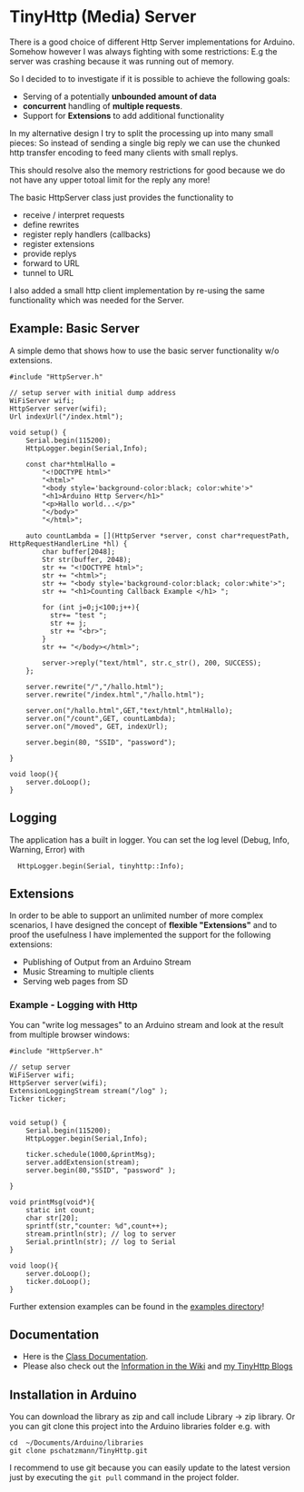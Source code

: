 # TinyHttp (Media) Server

There is a good choice of different Http Server implementations for Arduino. Somehow however I was always fighting with some restrictions: E.g the server was crashing because it was running out of memory.

So I decided to to investigate if it is possible to achieve the following goals:

- Serving of a potentially __unbounded amount of data__ 
- __concurrent__ handling of __multiple requests__.
- Support for __Extensions__ to add additional functionality

In my alternative design I try to split the processing up into many small pieces: So instead of sending a single big reply we can use the chunked http transfer encoding to feed many clients with small replys.  

This should resolve also the memory restrictions for good because we do not have any upper totoal limit for the reply any more! 

The basic HttpServer class just provides the functionality to

- receive / interpret requests
- define rewrites
- register reply handlers (callbacks)
- register extensions
- provide replys 
- forward to URL
- tunnel to URL

I also added a small http client implementation by re-using the same functionality which was needed for the Server.

## Example: Basic Server

A simple demo that shows how to use the basic server functionality w/o extensions.

```
#include "HttpServer.h"

// setup server with initial dump address
WiFiServer wifi;
HttpServer server(wifi);
Url indexUrl("/index.html");

void setup() {
    Serial.begin(115200);
    HttpLogger.begin(Serial,Info);

    const char*htmlHallo = 
        "<!DOCTYPE html>"
        "<html>"
        "<body style='background-color:black; color:white'>"
        "<h1>Arduino Http Server</h1>"
        "<p>Hallo world...</p>"
        "</body>"
        "</html>";

    auto countLambda = [](HttpServer *server, const char*requestPath, HttpRequestHandlerLine *hl) { 
        char buffer[2048];
        Str str(buffer, 2048);
        str += "<!DOCTYPE html>";
        str += "<html>";
        str += "<body style='background-color:black; color:white'>";
        str += "<h1>Counting Callback Example </h1> ";
        
        for (int j=0;j<100;j++){
          str+= "test ";
          str += j;
          str += "<br>";
        }
        str += "</body></html>";
        
        server->reply("text/html", str.c_str(), 200, SUCCESS);
    };

    server.rewrite("/","/hallo.html");
    server.rewrite("/index.html","/hallo.html");

    server.on("/hallo.html",GET,"text/html",htmlHallo);
    server.on("/count",GET, countLambda);
    server.on("/moved", GET, indexUrl);

    server.begin(80, "SSID", "password");
    
}

void loop(){
    server.doLoop();
}

```
## Logging

The application has a built in logger. You can set the log level (Debug, Info, Warning, Error) with

```
  HttpLogger.begin(Serial, tinyhttp::Info);
```

## Extensions

In order to be able to support an unlimited number of more complex scenarios, I have designed the concept of __flexible "Extensions"__ and to proof the usefulness I have implemented the support for the following extensions:

- Publishing of Output from an Arduino Stream 
- Music Streaming to multiple clients
- Serving web pages from SD

### Example - Logging with Http 

You can "write log messages" to an Arduino stream and look at the result from multiple browser windows: 

```
#include "HttpServer.h"

// setup server 
WiFiServer wifi;
HttpServer server(wifi);
ExtensionLoggingStream stream("/log" );
Ticker ticker;


void setup() {
    Serial.begin(115200);
    HttpLogger.begin(Serial,Info);

    ticker.schedule(1000,&printMsg);
    server.addExtension(stream);
    server.begin(80,"SSID", "password" );
    
}

void printMsg(void*){
    static int count;
    char str[20];
    sprintf(str,"counter: %d",count++);
    stream.println(str); // log to server
    Serial.println(str); // log to Serial
}

void loop(){
    server.doLoop();
    ticker.doLoop();
}

```

Further extension examples can be found in the [examples directory](https://github.com/pschatzmann/TinyHttp/tree/main/examples)!


## Documentation

- Here is the [Class Documentation](https://pschatzmann.github.io/TinyHttp/html/annotated.html). 
- Please also check out the [Information in the Wiki](https://github.com/pschatzmann/TinyHttp/wiki) and [my TinyHttp Blogs](https://www.pschatzmann.ch/home/tag/tinyhttp/)


## Installation in Arduino

You can download the library as zip and call include Library -> zip library. Or you can git clone this project into the Arduino libraries folder e.g. with

```
cd  ~/Documents/Arduino/libraries
git clone pschatzmann/TinyHttp.git
```

I recommend to use git because you can easily update to the latest version just by executing the ```git pull``` command in the project folder.

